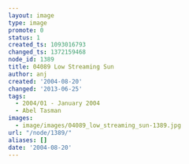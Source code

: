 ```yaml
---
layout: image
type: image
promote: 0
status: 1
created_ts: 1093016793
changed_ts: 1372159468
node_id: 1389
title: 04089 Low Streaming Sun
author: anj
created: '2004-08-20'
changed: '2013-06-25'
tags:
  - 2004/01 - January 2004
  - Abel Tasman
images:
  - image/images/04089_low_streaming_sun-1389.jpg
url: "/node/1389/"
aliases: []
date: '2004-08-20'
---
```


